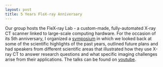 ```yaml
---
layout: post
title: 5 Years FleX-ray Anniversary
---
```

Our group hosts the FleX-ray Lab - a custom-made, fully-automated X-ray CT scanner linked to large-scale computing hardware. For the occasion of its 5th anniversary, I organized a [symposium](https://www.cwi.nl/events/2022/flexray-lab-5-years-anniversary) in which we looked back at some of the scientific highlights of the past years, outlined future plans and had speakers from different scientific areas that illustrated how they use X-ray CT to answer research questions and what specific imaging challenges arise from their applications. The talks can be found on [youtube](https://www.youtube.com/watch?v=mIvITQXeG_k&list=PLtBl3dSNhbhhy2RhZE7wCW35j5Ib2wDiz).
